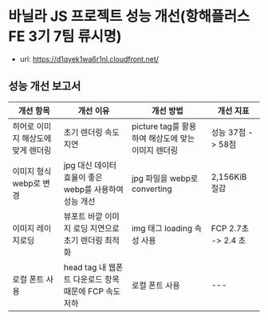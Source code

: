 # 바닐라 JS 프로젝트 성능 개선(항해플러스 FE 3기 7팀 류시명)

- url: https://d1qyek1wa6r1nl.cloudfront.net/

## 성능 개선 보고서

| 개선 항목          | 개선 이유             | 개선 방법          | 개선 지표     |
| ------------------ | --------------------- | ------------------ | ---------------- |
| 히어로 이미지 해상도에 맞게 렌더링 | 초기 렌더링 속도 지연 | picture tag를 활용하여 해상도에 맞는 이미지 렌더링 | 성능 37점 -> 58점 |
| 이미지 형식 webp로 변경 | jpg 대신 데이터 효율이 좋은 webp를 사용하여 성능 개선 | jpg 파일을 webp로 converting | 2,156KiB 절감 |
| 이미지 레이지로딩 | 뷰포트 바깥 이미지 로딩 지연으로 초기 렌더링 최적화 | img 태그 loading 속성 사용 | FCP 2.7초 -> 2.4 초 |
| 로컬 폰트 사용 | head tag 내 웹폰트 다운로드 항목 때문에 FCP 속도 저하 | 로컬 폰트 사용 | --- |
